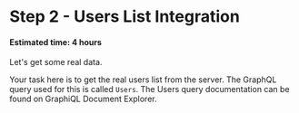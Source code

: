 # Step 2 - Users List Integration
#### Estimated time: 4 hours

Let's get some real data. 

Your task here is to get the real users list from the server. The GraphQL query used for this is called `Users`. The Users query documentation can be found on GraphiQL Document Explorer.